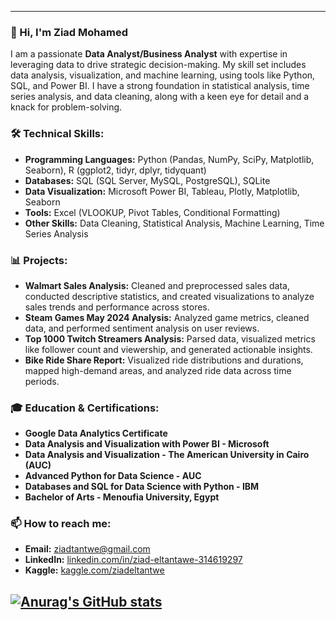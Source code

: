 

---

### 👋 Hi, I'm Ziad Mohamed

I am a passionate **Data Analyst/Business Analyst** with expertise in leveraging data to drive strategic decision-making. My skill set includes data analysis, visualization, and machine learning, using tools like Python, SQL, and Power BI. I have a strong foundation in statistical analysis, time series analysis, and data cleaning, along with a keen eye for detail and a knack for problem-solving.

### 🛠️ Technical Skills:
- **Programming Languages:** Python (Pandas, NumPy, SciPy, Matplotlib, Seaborn), R (ggplot2, tidyr, dplyr, tidyquant)
- **Databases:** SQL (SQL Server, MySQL, PostgreSQL), SQLite
- **Data Visualization:** Microsoft Power BI, Tableau, Plotly, Matplotlib, Seaborn
- **Tools:** Excel (VLOOKUP, Pivot Tables, Conditional Formatting)
- **Other Skills:** Data Cleaning, Statistical Analysis, Machine Learning, Time Series Analysis

### 📊 Projects:
- **Walmart Sales Analysis:** Cleaned and preprocessed sales data, conducted descriptive statistics, and created visualizations to analyze sales trends and performance across stores.
- **Steam Games May 2024 Analysis:** Analyzed game metrics, cleaned data, and performed sentiment analysis on user reviews.
- **Top 1000 Twitch Streamers Analysis:** Parsed data, visualized metrics like follower count and viewership, and generated actionable insights.
- **Bike Ride Share Report:** Visualized ride distributions and durations, mapped high-demand areas, and analyzed ride data across time periods.

### 🎓 Education & Certifications:
- **Google Data Analytics Certificate**
- **Data Analysis and Visualization with Power BI - Microsoft**
- **Data Analysis and Visualization - The American University in Cairo (AUC)**
- **Advanced Python for Data Science - AUC**
- **Databases and SQL for Data Science with Python - IBM**
- **Bachelor of Arts - Menoufia University, Egypt**

### 📫 How to reach me:
- **Email:** [ziadtantwe@gmail.com](mailto:ziadtantwe@gmail.com)
- **LinkedIn:** [linkedin.com/in/ziad-eltantawe-314619297](http://www.linkedin.com/in/ziad-eltantawe-314619297)
- **Kaggle:** [kaggle.com/ziadeltantwe](https://www.kaggle.com/ziadeltantwe)

[![Anurag's GitHub stats](https://github-readme-stats.vercel.app/api?username=Ziad17mohamed)](https://github.com/anuraghazra/github-readme-stats)
---

